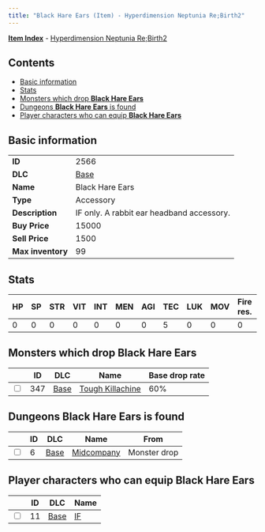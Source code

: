 ```yaml
---
title: "Black Hare Ears (Item) - Hyperdimension Neptunia Re;Birth2"
---
```


[**Item Index**](/neptunia/rb2/item/index.html) - [Hyperdimension Neptunia Re;Birth2](/neptunia/rb2)

## Contents

- [Basic information](#basic-information)
- [Stats](#stats)
- [Monsters which drop **Black Hare Ears**](#monsters-which-drop-black-hare-ears)
- [Dungeons **Black Hare Ears** is found](#dungeons-black-hare-ears-is-found)
- [Player characters who can equip **Black Hare Ears**](#player-characters-who-can-equip-black-hare-ears)

## Basic information

|   |   |
| -- | -- |
| **ID** | 2566 |
| **DLC** | [Base](/neptunia/rb2/dlc/0-base.html) |
| **Name** | Black Hare Ears |
| **Type** | Accessory |
| **Description** | IF only. A rabbit ear headband accessory. |
| **Buy Price** | 15000 |
| **Sell Price** | 1500 |
| **Max inventory** | 99 |

## Stats

| HP | SP | STR | VIT | INT | MEN | AGI | TEC | LUK | MOV | Fire res. | Ice res. | Wind res. | Lightning res. |
| -- | -- | --- | --- | --- | --- | --- | --- | --- | --- | --------- | -------- | --------- | -------------- |
| 0 | 0 | 0 | 0 | 0 | 0 | 0 | 5 | 0 | 0 | 0 | 0 | 0 | 0 |

## Monsters which drop **Black Hare Ears**

|    | ID | DLC | Name | Base drop rate |
| -- | -- | --- | ---- | -------------- |
| <input type="checkbox" id="rb2-monster-0-347" class="trackbox" /> | 347 | [Base](/neptunia/rb2/dlc/0-base.html) | [Tough Killachine](/neptunia/rb2/monster/0-347-tough-killachine.html) | 60% |

## Dungeons **Black Hare Ears** is found

|    | ID | DLC | Name | From |
| -- | -- | --- | ---- | ---- |
| <input type="checkbox" id="rb2-dungeon-0-6" class="trackbox" /> | 6 | [Base](/neptunia/rb2/dlc/0-base.html) | [Midcompany](/neptunia/rb2/dungeon/0-6-midcompany.html) | Monster drop |

## Player characters who can equip **Black Hare Ears**

|    | ID | DLC | Name |
| -- | -- | --- | ---- |
| <input type="checkbox" id="rb2-player-0-11" class="trackbox" /> | 11 | [Base](/neptunia/rb2/dlc/0-base.html) | [IF](/neptunia/rb2/player/0-11-if.html) |